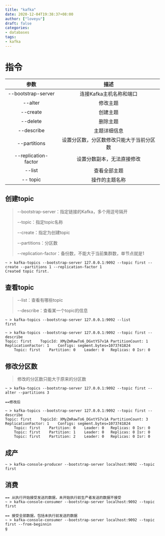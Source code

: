```yaml
---
title: "kafka"
date: 2020-12-04T19:38:37+08:00
author: ["loveyu"]
draft: false
categories: 
- databases
tags: 
- kafka
---
```


# 指令

|         参数         |                   描述                   |
| :------------------: | :--------------------------------------: |
|  --bootstrap-server  |         连接Kafka主机名称和端口          |
|       --alter        |                 修改主题                 |
|       --create       |                 创建主题                 |
|       --delete       |                 删除主题                 |
|      --describe      |               主题详细信息               |
|     --partitions     | 设置分区数，分区数修改只能大于当前分区数 |
| --replication-factor |        设置分数副本，无法直接修改        |
|        --list        |               查看全部主题               |
|       -- topic       |              操作的主题名称              |

## 创建topic

>--bootstrap-server：指定链接的Kafka，多个用逗号隔开
>
>--topic：指定topic名称
>
>--create：指定为创建topic
>
>--partitions：分区数
>
>--replication-factor：备份数，不能大于当前集群数，单节点就是1

```shell
~ > kafka-topics --bootstrap-server 127.0.0.1:9092 --topic first --create --partitions 1 --replication-factor 1
Created topic first.
```



## 查看topic

>--list：查看有哪些topic
>
>--describe：查看某一个topic的信息

```shell
~ > kafka-topics --bootstrap-server 127.0.0.1:9092 --list
first

~ > kafka-topics --bootstrap-server 127.0.0.1:9092 --topic first --describe
Topic: first	TopicId: XMyZmRawTo6_DGxtYS7v1A	PartitionCount: 1	ReplicationFactor: 1	Configs: segment.bytes=1073741824
	Topic: first	Partition: 0	Leader: 0	Replicas: 0	Isr: 0
```



## 修改分区数

>修改的分区数只能大于原来的分区数

```shell
~ > kafka-topics --bootstrap-server 127.0.0.1:9092 --topic first --alter --partitions 3

==修改后

~ > kafka-topics --bootstrap-server 127.0.0.1:9092 --topic first --describe
Topic: first	TopicId: XMyZmRawTo6_DGxtYS7v1A	PartitionCount: 3	ReplicationFactor: 1	Configs: segment.bytes=1073741824
	Topic: first	Partition: 0	Leader: 0	Replicas: 0	Isr: 0
	Topic: first	Partition: 1	Leader: 0	Replicas: 0	Isr: 0
	Topic: first	Partition: 2	Leader: 0	Replicas: 0	Isr: 0
```

## 成产

```shell
~ > kafka-console-producer --bootstrap-server localhost:9092 --topic first
```



## 消费

```shell
== 从执行开始接受发送的数据，未开始执行前生产者发送的数据不接受
~ > kafka-console-consumer --bootstrap-server localhost:9092 --topic first

== 接受全部数据，包括未执行前发送的数据
~ > kafka-console-consumer --bootstrap-server localhost:9092 --topic first --from-beginnin
g
```

